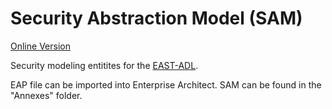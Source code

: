 # Security Abstraction Model (SAM)

[Online Version](https://zoppelt.net/SAM/)

Security modeling entitites for the [EAST-ADL](http://east-adl.info/).

EAP file can be imported into Enterprise Architect.
SAM can be found in the "Annexes" folder.

